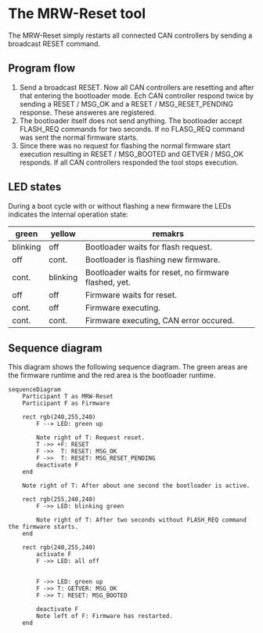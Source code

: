 # The MRW-Reset tool
The MRW-Reset simply restarts all connected CAN controllers by sending a broadcast RESET command.

## Program flow
1. Send a broadcast RESET. Now all CAN controllers are resetting and after that entering the bootloader mode. Ech CAN controller respond twice by sending a RESET / MSG_OK and a RESET / MSG_RESET_PENDING response. These answeres are registered.
2. The bootloader itself does not send anything. The bootloader accept FLASH_REQ commands for two seconds. If no FLASG_REQ command was sent the normal firmware starts.
3. Since there was no request for flashing the normal firmware start execution resulting in RESET / MSG_BOOTED and GETVER / MSG_OK responds. If all CAN controllers responded the tool stops execution.

## LED states

During a boot cycle with or without flashing a new firmware the LEDs indicates the internal operation state:

green|yellow|remakrs
----|----|---------
blinking|off|Bootloader waits for flash request.
off|cont.|Bootloader is flashing new firmware.
cont.|blinking|Bootloader waits for reset, no firmware flashed, yet.
off|off|Firmware waits for reset.
cont.|off|Firmware executing.
cont.|cont.|Firmware executing, CAN error occured.

## Sequence diagram
This diagram shows the following sequence diagram. The green areas are the firmware runtime and the red area is the bootloader runtime.

```mermaid
sequenceDiagram
	Participant T as MRW-Reset
	Participant F as Firmware

	rect rgb(240,255,240)
		F --> LED: green up

		Note right of T: Request reset.
		T ->> +F: RESET
		F ->>  T: RESET: MSG_OK
		F ->>  T: RESET: MSG_RESET_PENDING
		deactivate F
	end

	Note right of T: After about one second the bootloader is active.

	rect rgb(255,240,240)
		F ->> LED: blinking green

		Note right of T: After two seconds without FLASH_REQ command the firmware starts.
	end

	rect rgb(240,255,240)
		activate F
		F ->> LED: all off


		F ->> LED: green up
		F ->> T: GETVER: MSG_OK
		F ->> T: RESET: MSG_BOOTED

		deactivate F
		Note left of F: Firmware has restarted.
	end
```
